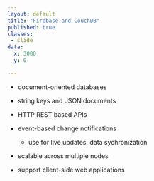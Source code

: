 ```yaml
---
layout: default
title: "Firebase and CouchDB"
published: true
classes:
 - slide
data:
  x: 3000
  y: 0

---
```


* document-oriented databases
* string keys and JSON documents
* HTTP REST based APIs
* event-based change notifications

	* use for live updates, data sychronization
* scalable across multiple nodes
* support client-side web applications